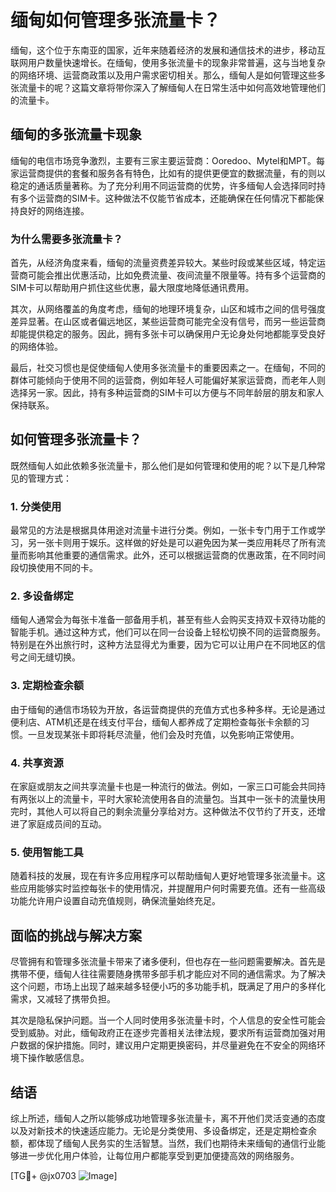 # 缅甸如何管理多张流量卡？

缅甸，这个位于东南亚的国家，近年来随着经济的发展和通信技术的进步，移动互联网用户数量快速增长。在缅甸，使用多张流量卡的现象非常普遍，这与当地复杂的网络环境、运营商政策以及用户需求密切相关。那么，缅甸人是如何管理这些多张流量卡的呢？这篇文章将带你深入了解缅甸人在日常生活中如何高效地管理他们的流量卡。

## 缅甸的多张流量卡现象

缅甸的电信市场竞争激烈，主要有三家主要运营商：Ooredoo、Mytel和MPT。每家运营商提供的套餐和服务各有特色，比如有的提供更便宜的数据流量，有的则以稳定的通话质量著称。为了充分利用不同运营商的优势，许多缅甸人会选择同时持有多个运营商的SIM卡。这种做法不仅能节省成本，还能确保在任何情况下都能保持良好的网络连接。

### 为什么需要多张流量卡？

首先，从经济角度来看，缅甸的流量资费差异较大。某些时段或某些区域，特定运营商可能会推出优惠活动，比如免费流量、夜间流量不限量等。持有多个运营商的SIM卡可以帮助用户抓住这些优惠，最大限度地降低通讯费用。

其次，从网络覆盖的角度考虑，缅甸的地理环境复杂，山区和城市之间的信号强度差异显著。在山区或者偏远地区，某些运营商可能完全没有信号，而另一些运营商却能提供稳定的服务。因此，拥有多张卡可以确保用户无论身处何地都能享受良好的网络体验。

最后，社交习惯也是促使缅甸人使用多张流量卡的重要因素之一。在缅甸，不同的群体可能倾向于使用不同的运营商，例如年轻人可能偏好某家运营商，而老年人则选择另一家。因此，持有多种运营商的SIM卡可以方便与不同年龄层的朋友和家人保持联系。

## 如何管理多张流量卡？

既然缅甸人如此依赖多张流量卡，那么他们是如何管理和使用的呢？以下是几种常见的管理方式：

### 1. 分类使用

最常见的方法是根据具体用途对流量卡进行分类。例如，一张卡专门用于工作或学习，另一张卡则用于娱乐。这样做的好处是可以避免因为某一类应用耗尽了所有流量而影响其他重要的通信需求。此外，还可以根据运营商的优惠政策，在不同时间段切换使用不同的卡。

### 2. 多设备绑定

缅甸人通常会为每张卡准备一部备用手机，甚至有些人会购买支持双卡双待功能的智能手机。通过这种方式，他们可以在同一台设备上轻松切换不同的运营商服务。特别是在外出旅行时，这种方法显得尤为重要，因为它可以让用户在不同地区的信号之间无缝切换。

### 3. 定期检查余额

由于缅甸的通信市场较为开放，各运营商提供的充值方式也多种多样。无论是通过便利店、ATM机还是在线支付平台，缅甸人都养成了定期检查每张卡余额的习惯。一旦发现某张卡即将耗尽流量，他们会及时充值，以免影响正常使用。

### 4. 共享资源

在家庭或朋友之间共享流量卡也是一种流行的做法。例如，一家三口可能会共同持有两张以上的流量卡，平时大家轮流使用各自的流量包。当其中一张卡的流量快用完时，其他人可以将自己的剩余流量分享给对方。这种做法不仅节约了开支，还增进了家庭成员间的互动。

### 5. 使用智能工具

随着科技的发展，现在有许多应用程序可以帮助缅甸人更好地管理多张流量卡。这些应用能够实时监控每张卡的使用情况，并提醒用户何时需要充值。还有一些高级功能允许用户设置自动充值规则，确保流量始终充足。

## 面临的挑战与解决方案

尽管拥有和管理多张流量卡带来了诸多便利，但也存在一些问题需要解决。首先是携带不便，缅甸人往往需要随身携带多部手机才能应对不同的通信需求。为了解决这个问题，市场上出现了越来越多轻便小巧的多功能手机，既满足了用户的多样化需求，又减轻了携带负担。

其次是隐私保护问题。当一个人同时使用多张流量卡时，个人信息的安全性可能会受到威胁。对此，缅甸政府正在逐步完善相关法律法规，要求所有运营商加强对用户数据的保护措施。同时，建议用户定期更换密码，并尽量避免在不安全的网络环境下操作敏感信息。

## 结语

综上所述，缅甸人之所以能够成功地管理多张流量卡，离不开他们灵活变通的态度以及对新技术的快速适应能力。无论是分类使用、多设备绑定，还是定期检查余额，都体现了缅甸人民务实的生活智慧。当然，我们也期待未来缅甸的通信行业能够进一步优化用户体验，让每位用户都能享受到更加便捷高效的网络服务。

[TG💪+ @jx0703 ![Image](https://github.com/user-attachments/assets/dbca1d08-cadb-493c-b0ec-ad6f7a83f270)]